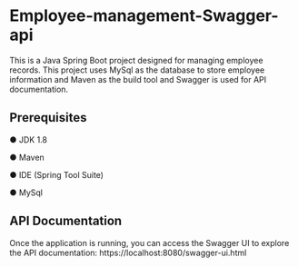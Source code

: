 # Employee-management-Swagger-api

This is a Java Spring Boot project designed for managing employee records. This project uses MySql as the database to store employee information and Maven as the build tool and Swagger is used for API documentation.

## Prerequisites
 ● JDK 1.8 
	
 ● Maven
	
 ● IDE (Spring Tool Suite)
	
 ● MySql


## API Documentation
Once the application is running, you can access the Swagger UI to explore the API documentation: https://localhost:8080/swagger-ui.html

